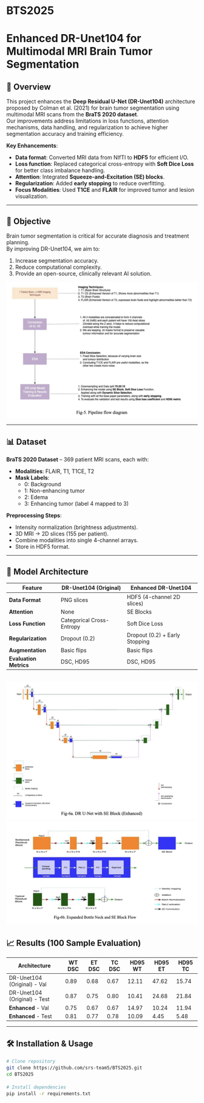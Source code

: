 # BTS2025
# Enhanced DR-Unet104 for Multimodal MRI Brain Tumor Segmentation

## 📌 Overview
This project enhances the **Deep Residual U-Net (DR-Unet104)** architecture proposed by Colman et al. (2021) for brain tumor segmentation using multimodal MRI scans from the **BraTS 2020 dataset**.  
Our improvements address limitations in loss functions, attention mechanisms, data handling, and regularization to achieve higher segmentation accuracy and training efficiency.

**Key Enhancements**:
- **Data format**: Converted MRI data from NIfTI to **HDF5** for efficient I/O.
- **Loss function**: Replaced categorical cross-entropy with **Soft Dice Loss** for better class imbalance handling.
- **Attention**: Integrated **Squeeze-and-Excitation (SE) blocks**.
- **Regularization**: Added **early stopping** to reduce overfitting.
- **Focus Modalities**: Used **T1CE** and **FLAIR** for improved tumor and lesion visualization.

---

## 🎯 Objective
Brain tumor segmentation is critical for accurate diagnosis and treatment planning.  
By improving DR-Unet104, we aim to:
1. Increase segmentation accuracy.
2. Reduce computational complexity.
3. Provide an open-source, clinically relevant AI solution.

![alt text](images/Fig-5.png)

---

## 📊 Dataset
**BraTS 2020 Dataset** – 369 patient MRI scans, each with:
- **Modalities**: FLAIR, T1, T1CE, T2
- **Mask Labels**:
  - 0: Background
  - 1: Non-enhancing tumor
  - 2: Edema
  - 3: Enhancing tumor (label 4 mapped to 3)

**Preprocessing Steps**:
- Intensity normalization (brightness adjustments).
- 3D MRI → 2D slices (155 per patient).
- Combine modalities into single 4-channel arrays.
- Store in HDF5 format.

---

## 🧠 Model Architecture

| Feature                  | DR-Unet104 (Original)         | Enhanced DR-Unet104 |
|--------------------------|--------------------------------|----------------------|
| **Data Format**          | PNG slices                    | HDF5 (4-channel 2D slices) |
| **Attention**            | None                          | SE Blocks            |
| **Loss Function**        | Categorical Cross-Entropy     | Soft Dice Loss       |
| **Regularization**       | Dropout (0.2)                  | Dropout (0.2) + Early Stopping |
| **Augmentation**         | Basic flips                   | Basic flips          |
| **Evaluation Metrics**   | DSC, HD95                     | DSC, HD95            |

![alt text](images/Fig-6a.png)
![alt text](images/Fig-6b.png)
---

## 📈 Results (100 Sample Evaluation)

| Architecture | WT DSC | ET DSC | TC DSC | HD95 WT | HD95 ET | HD95 TC |
|--------------|--------|--------|--------|---------|---------|---------|
| DR-Unet104 (Original) - Val | 0.89 | 0.68 | 0.67 | 12.11 | 47.62 | 15.74 |
| DR-Unet104 (Original) - Test| 0.87 | 0.75 | 0.80 | 10.41 | 24.68 | 21.84 |
| **Enhanced** - Val          | 0.75 | 0.67 | 0.67 | 14.97 | 10.24 | 11.94 |
| **Enhanced** - Test         | 0.81 | 0.77 | 0.78 | 10.09 | 4.45  | 5.48  |

---

## 🛠 Installation & Usage

```bash
# Clone repository
git clone https://github.com/srs-team5/BTS2025.git
cd BTS2025

# Install dependencies
pip install -r requirements.txt

```
